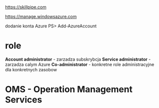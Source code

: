 https://skillpipe.com

https://manage.windowsazure.com

dodanie konta Azure
PS> Add-AzureAccount

# role
**Account administrator** - zarzadza subskrybcja
**Service administrator** - zarzadza calym Azure
**Co-administrator** - konkretne role administracyjne dla konkretnych zasobow

# OMS - Operation Management Services
